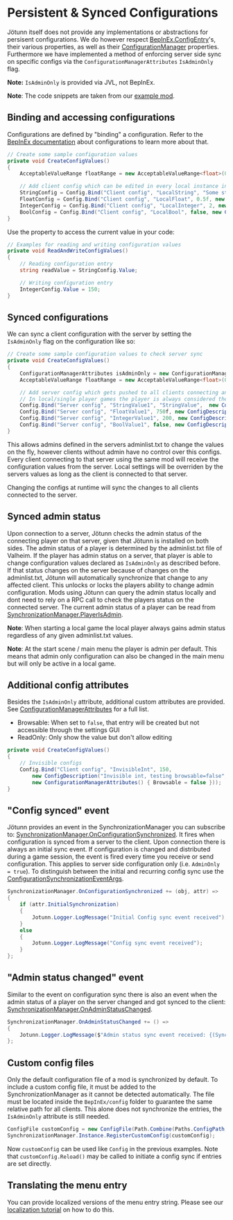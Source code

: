 ﻿# Persistent & Synced Configurations

Jötunn itself does not provide any implementations or abstractions for persisent configurations.
We do however respect [BepInEx.ConfigEntry](https://docs.bepinex.dev/articles/dev_guide/plugin_tutorial/4_configuration.html)'s, their various properties, as well as their [ConfigurationManager](https://github.com/BepInEx/BepInEx.ConfigurationManager) properties.
Furthermore we have implemented a method of enforcing server side sync on specific configs via the `ConfigurationManagerAttributes` `IsAdminOnly` flag.

**Note:** `IsAdminOnly` is provided via JVL, not BepInEx.

**Note**: The code snippets are taken from our [example mod](https://github.com/Valheim-Modding/JotunnModExample).

## Binding and accessing configurations

Configurations are defined by "binding" a configuration.
Refer to the [BepInEx documentation](https://docs.bepinex.dev/articles/dev_guide/plugin_tutorial/4_configuration.html) about configurations to learn more about that.

```cs
// Create some sample configuration values
private void CreateConfigValues()
{
    AcceptableValueRange floatRange = new AcceptableValueRange<float>(0f, 1f);

    // Add client config which can be edited in every local instance independently
    StringConfig = Config.Bind("Client config", "LocalString", "Some string", "Client side string");
    FloatConfig = Config.Bind("Client config", "LocalFloat", 0.5f, new ConfigDescription("Client side float with a value range", floatRange));
    IntegerConfig = Config.Bind("Client config", "LocalInteger", 2, new ConfigDescription("Client side integer without a range"));
    BoolConfig = Config.Bind("Client config", "LocalBool", false, new ConfigDescription("Client side bool / checkbox"));
}
```

Use the property to access the current value in your code:

```cs
// Examples for reading and writing configuration values
private void ReadAndWriteConfigValues()
{
    // Reading configuration entry
    string readValue = StringConfig.Value;

    // Writing configuration entry
    IntegerConfig.Value = 150;
}
```

## Synced configurations

We can sync a client configuration with the server by setting the `IsAdminOnly` flag on the configuration like so:

```cs
// Create some sample configuration values to check server sync
private void CreateConfigValues()
{
    ConfigurationManagerAttributes isAdminOnly = new ConfigurationManagerAttributes { IsAdminOnly = true }));
    AcceptableValueRange floatRange = new AcceptableValueRange<float>(0f, 1000f);

    // Add server config which gets pushed to all clients connecting and can only be edited by admins
    // In local/single player games the player is always considered the admin
    Config.Bind("Server config", "StringValue1", "StringValue",  new ConfigDescription("Server side string", null, isAdminOnly));
    Config.Bind("Server config", "FloatValue1", 750f, new ConfigDescription("Server side float", floatRange, isAdminOnly));
    Config.Bind("Server config", "IntegerValue1", 200, new ConfigDescription("Server side integer", null, isAdminOnly));
    Config.Bind("Server config", "BoolValue1", false, new ConfigDescription("Server side bool", null, isAdminOnly));
}
```

This allows admins defined in the servers adminlist.txt to change the values on the fly, however clients without admin have no control over this configs.
Every client connecting to that server using the same mod will receive the configuration values from the server.
Local settings will be overriden by the servers values as long as the client is connected to that server.

Changing the configs at runtime will sync the changes to all clients connected to the server.

## Synced admin status

Upon connection to a server, Jötunn checks the admin status of the connecting player on that server, given that Jötunn is installed on both sides.
The admin status of a player is determined by the adminlist.txt file of Valheim. If the player has admin status on a server, that player is able to change configuration values declared as `IsAdminOnly` as described before.
If that status changes on the server because of changes on the adminlist.txt, Jötunn will automatically synchronize that change to any affected client.
This unlocks or locks the players ability to change admin configuration.
Mods using Jötunn can query the admin status locally and dont need to rely on a RPC call to check the players status on the connected server.
The current admin status of a player can be read from [SynchronizationManager.PlayerIsAdmin](xref:Jotunn.Managers.SynchronizationManager.PlayerIsAdmin).

**Note**: When starting a local game the local player always gains admin status regardless of any given adminlist.txt values.

**Note**: At the start scene / main menu the player is admin per default. This means that admin only configuration can also be changed in the main menu but will only be active in a local game.

## Additional config attributes

Besides the `IsAdminOnly` attribute, additional custom attributes are provided.
See [ConfigurationManagerAttributes](https://github.com/Valheim-Modding/Jotunn/blob/dev/JotunnLib/Utils/ConfigurationManagerAttributes.cs) for a full list.

* Browsable: When set to `false`, that entry will be created but not accessible through the settings GUI
* ReadOnly: Only show the value but don't allow editing

```cs
private void CreateConfigValues()
{
    // Invisible configs
    Config.Bind("Client config", "InvisibleInt", 150,
        new ConfigDescription("Invisible int, testing browsable=false", null,
        new ConfigurationManagerAttributes() { Browsable = false }));
}
```

## "Config synced" event

Jötunn provides an event in the SynchronizationManager you can subscribe to: [SynchronizationManager.OnConfigurationSynchronized](xref:Jotunn.Managers.SynchronizationManager.OnConfigurationSynchronized). It fires when configuration is synced from a server to the client. Upon connection there is always an initial sync event. If configuration is changed and distributed during a game session, the event is fired every time you receive or send configuration. This applies to server side configuration only (i.e. `AdminOnly = true`). To distinguish between the initial and recurring config sync use the [ConfigurationSynchronizationEventArgs](xref:Jotunn.Utils.ConfigurationSynchronizationEventArgs).

```cs
SynchronizationManager.OnConfigurationSynchronized += (obj, attr) =>
{
    if (attr.InitialSynchronization)
    {
        Jotunn.Logger.LogMessage("Initial Config sync event received");
    }
    else
    {
        Jotunn.Logger.LogMessage("Config sync event received");
    }
};
```

## "Admin status changed" event

Similar to the event on configuration sync there is also an event when the admin status of a player on the server changed and got synced to the client: [SynchronizationManager.OnAdminStatusChanged](xref:Jotunn.Managers.SynchronizationManager.OnAdminStatusChanged).

```cs
SynchronizationManager.OnAdminStatusChanged += () =>
{
    Jotunn.Logger.LogMessage($"Admin status sync event received: {(SynchronizationManager.Instance.PlayerIsAdmin ? "You're admin now" : "Downvoted, boy")}");
};
```

## Custom config files

Only the default configuration file of a mod is synchronized by default.
To include a custom config file, it must be added to the SynchronizationManager as it cannot be detected automatically.
The file must be located inside the `BepInEx/config` folder to guarantee the same relative path for all clients.
This alone does not synchronize the entries, the `IsAdminOnly` attribute is still needed.

```cs
ConfigFile customConfig = new ConfigFile(Path.Combine(Paths.ConfigPath, "path/custom_config.cfg"), true);
SynchronizationManager.Instance.RegisterCustomConfig(customConfig);
```

Now `customConfig` can be used like `Config` in the previous examples.
Note that `customConfig.Reload()` may be called to initiate a config sync if entries are set directly.

## Translating the menu entry

You can provide localized versions of the menu entry string.
Please see our [localization tutorial](localization.md#localizable-content-in-jötunn) on how to do this.

